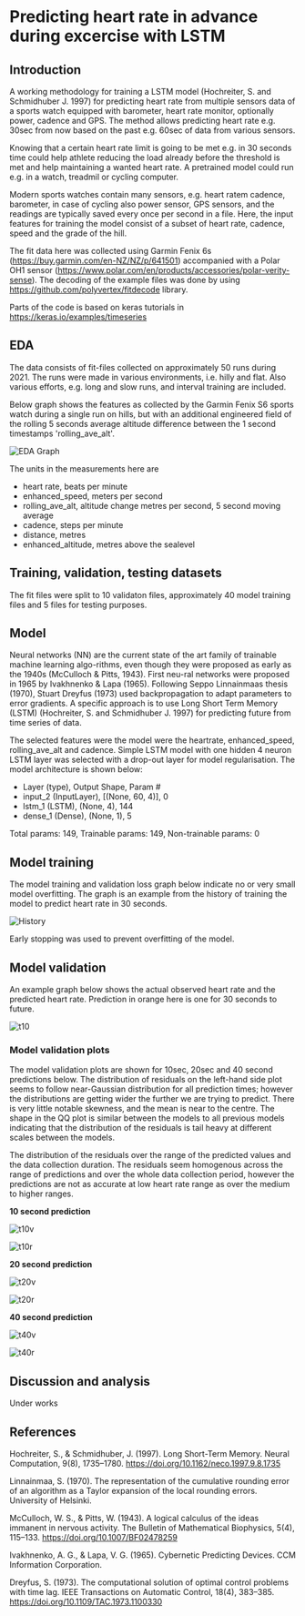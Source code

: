 # Predicting heart rate in advance during excercise with LSTM

## Introduction

A working methodology for training a LSTM model (Hochreiter, S. and Schmidhuber J.  1997) for predicting heart rate from multiple sensors data of a sports watch equipped with barometer, heart rate monitor, optionally power, cadence and GPS. The method allows predicting heart rate e.g. 30sec from now based on the past e.g. 60sec of data from various sensors.

Knowing that a certain heart rate limit is going to be met e.g. in 30 seconds time could help athlete reducing the load already before the threshold is met and help maintaining a wanted heart rate. A pretrained model could run e.g. in a watch, treadmil or cycling computer.

Modern sports watches contain many sensors, e.g. heart ratem cadence, barometer, in case of cycling also power sensor, GPS sensors, and the readings are typically saved every once per second in a file. Here, the input features for training the model consist of a subset of heart rate, cadence, speed and the grade of the hill.

The fit data here was collected using Garmin Fenix 6s (https://buy.garmin.com/en-NZ/NZ/p/641501) accompanied with a Polar OH1 sensor (https://www.polar.com/en/products/accessories/polar-verity-sense). The decoding of the example files was done by using https://github.com/polyvertex/fitdecode library.

Parts of the code is based on keras tutorials in https://keras.io/examples/timeseries

## EDA

The data consists of fit-files collected on approximately 50 runs during 2021. The runs were made in various environments, i.e. hilly and flat. Also various efforts, e.g. long and slow runs, and interval training are included.

Below graph shows the features as collected by the Garmin Fenix S6 sports watch during a single run on hills, but with an additional engineered field of the rolling 5 seconds average altitude difference between the 1 second timestamps 'rolling_ave_alt'.

![EDA Graph](https://github.com/rikluost/athlete_hr_predict/blob/master/graphs/HR_eda_t40.png)

The units in the measurements here are 
- heart rate, beats per minute
- enhanced_speed, meters per second
- rolling_ave_alt, altitude change metres per second, 5 second moving average
- cadence, steps per minute
- distance, metres
- enhanced_altitude, metres above the sealevel

## Training, validation, testing datasets

The fit files were split to 10 validaton files, approximately 40 model training files and 5 files for testing purposes.

## Model

Neural networks (NN) are the current state of the art family of trainable machine learning algo-rithms, even though they were proposed as early as the 1940s (McCulloch & Pitts, 1943). First neu-ral networks were proposed in 1965 by Ivakhnenko & Lapa (1965). Following Seppo Linnainmaas thesis (1970), Stuart Dreyfus (1973) used backpropagation to adapt parameters to error gradients. A specific approach is to use Long Short Term Memory (LSTM) (Hochreiter, S. and Schmidhuber J. 1997) for predicting future from time series of data.

The selected features were the model were the heartrate, enhanced_speed, rolling_ave_alt and cadence. Simple LSTM model with one hidden 4 neuron LSTM layer was selected with a drop-out layer for model regularisation. The model architecture is shown below:

- Layer (type),                 Output Shape,              Param #   
- input_2 (InputLayer),         [(None, 60, 4)],           0         
- lstm_1 (LSTM),                (None, 4),                 144       
- dense_1 (Dense),              (None, 1),                 5         

Total params: 149, Trainable params: 149, Non-trainable params: 0



## Model training

The model training and validation loss graph below indicate no or very small model overfitting. The graph is an example from the history of training the model to predict heart rate in 30 seconds.

![History](https://github.com/rikluost/athlete_hr_predict/blob/master/graphs/HR_his_t30.png)

Early stopping was used to prevent overfitting of the model.

## Model validation

An example graph below shows the actual observed heart rate and the predicted heart rate. Prediction in orange here is one for 30 seconds to future.

![t10](https://github.com/rikluost/athlete_hr_predict/blob/master/graphs/HR_ex_t20.png)


### Model validation plots

 The model validation plots are shown for 10sec, 20sec and 40 second predictions below. The distribution of residuals on the left-hand side plot seems to follow near-Gaussian distribution for all prediction times; however the distributions are getting wider the further we are trying to predict. There is very little notable skewness, and the mean is near to the centre. The shape in the QQ plot is similar between the models to all previous models indicating that the distribution of the residuals is tail heavy at different scales between the models. 
 
 The distribution of the residuals over the range of the predicted values and the data collection duration. The residuals seem homogenous across the range of predictions and over the whole data collection period, however the predictions are not as accurate at low heart rate range as over the medium to higher ranges.

 **10 second prediction**
 
 ![t10v](https://github.com/rikluost/athlete_hr_predict/blob/master/graphs/HR_t10.png)
 
 ![t10r](https://github.com/rikluost/athlete_hr_predict/blob/master/graphs/HR_res_t10.png)
 
 **20 second prediction**

 ![t20v](https://github.com/rikluost/athlete_hr_predict/blob/master/graphs/HR_t20.png)
 
 ![t20r](https://github.com/rikluost/athlete_hr_predict/blob/master/graphs/HR_res_t20.png)
 
  **40 second prediction**
 
 ![t40v](https://github.com/rikluost/athlete_hr_predict/blob/master/graphs/HR_t40.png)
 
 ![t40r](https://github.com/rikluost/athlete_hr_predict/blob/master/graphs/HR_res_t40.png)

## Discussion and analysis

Under works

## References

Hochreiter, S., & Schmidhuber, J. (1997). Long Short-Term Memory. Neural Computation, 9(8), 1735–1780. https://doi.org/10.1162/neco.1997.9.8.1735

Linnainmaa, S. (1970). The representation of the cumulative rounding error of an algorithm as a Taylor expansion of the local rounding errors. University of Helsinki.

McCulloch, W. S., & Pitts, W. (1943). A logical calculus of the ideas immanent in nervous activity. The Bulletin of Mathematical Biophysics, 5(4), 115–133. https://doi.org/10.1007/BF02478259

Ivakhnenko, A. G., & Lapa, V. G. (1965). Cybernetic Predicting Devices. CCM Information Corporation.

Dreyfus, S. (1973). The computational solution of optimal control problems with time lag. IEEE Transactions on Automatic Control, 18(4), 383–385. https://doi.org/10.1109/TAC.1973.1100330


